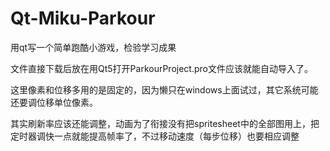 # Qt-Miku-Parkour
用qt写一个简单跑酷小游戏，检验学习成果

文件直接下载后放在用Qt5打开ParkourProject.pro文件应该就能自动导入了。

这里像素和位移多用的是固定的，因为懒只在windows上面试过，其它系统可能还要调位移单位像素。

其实刷新率应该还能调整，动画为了衔接没有把spritesheet中的全部图用上，把定时器调快一点就能提高帧率了，不过移动速度（每步位移）也要相应调整




